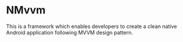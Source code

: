 # NMvvm
This is a framework which enables developers to create a clean native Android application following MVVM design pattern.
